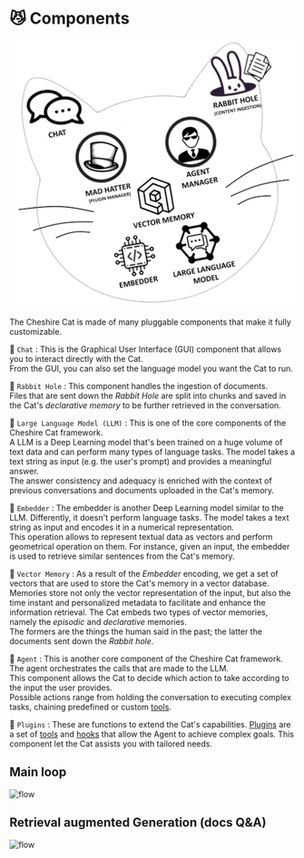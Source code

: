 # &#128572; Components

![components](../assets/img/diagrams/components.png)

The Cheshire Cat is made of many pluggable components that make it fully customizable.

&#128172; `Chat`
:   This is the Graphical User Interface (GUI) component that allows you to interact directly with the Cat.  
    From the GUI, you can also set the language model you want the Cat to run.

&#128048; `Rabbit Hole`
:   This component handles the ingestion of documents.  
    Files that are sent down the *Rabbit Hole* are split into chunks and saved in the Cat's *declarative memory* to be further retrieved in the conversation. <link to declarative memory>

&#x1F9E0; `Large Language Model (LLM)`
:   This is one of the core components of the Cheshire Cat framework.  
    A LLM is a Deep Learning model that's been trained on a huge volume of text data and can perform many types of language tasks.
    The model takes a text string as input (e.g. the user's prompt) and provides a meaningful answer.  
    The answer consistency and adequacy is enriched with the context of previous conversations and documents uploaded in the Cat's memory.

&#x1F9EC; `Embedder`
:   The embedder is another Deep Learning model similar to the LLM. Differently, it doesn't perform language tasks.
    The model takes a text string as input and encodes it in a numerical representation.  
    This operation allows to represent textual data as vectors and perform geometrical operation on them.
    For instance, given an input, the embedder is used to retrieve similar sentences from the Cat's memory.

&#128024; `Vector Memory`
:   As a result of the *Embedder* encoding, we get a set of vectors that are used to store the Cat's memory in a vector database.
    Memories store not only the vector representation of the input, but also the time instant and personalized metadata to facilitate and enhance the information retrieval.
    The Cat embeds two types of vector memories, namely the *episodic* and *declarative* memories.  
    The formers are the things the human said in the past; the latter the documents sent down the *Rabbit hole*.  

&#129302; `Agent`
:   This is another core component of the Cheshire Cat framework.  
    The agent orchestrates the calls that are made to the LLM.  
    This component allows the Cat to decide which action to take according to the input the user provides.  
    Possible actions range from holding the conversation to executing complex tasks, chaining predefined or custom [tools](plugins/plugins.md#tools).

&#129513; `Plugins`
:   These are functions to extend the Cat's capabilities.
    [Plugins](plugins/plugins.md) are a set of [tools](plugins/plugins.md#tools) and [hooks](plugins/plugins.md#hooks)
    that allow the Agent to achieve complex goals. This component let the Cat assists you with tailored needs.

## Main loop

![flow](../assets/img/diagrams/flow.jpg)

## Retrieval augmented Generation (docs Q&A)

![flow](../assets/img/diagrams/rag.jpg)

[//]: # (```mermaid)

[//]: # (sequenceDiagram)

[//]: # (autonumber)

[//]: # (actor User)

[//]: # (box Agent)

[//]: # (participant LLM)

[//]: # (```)
